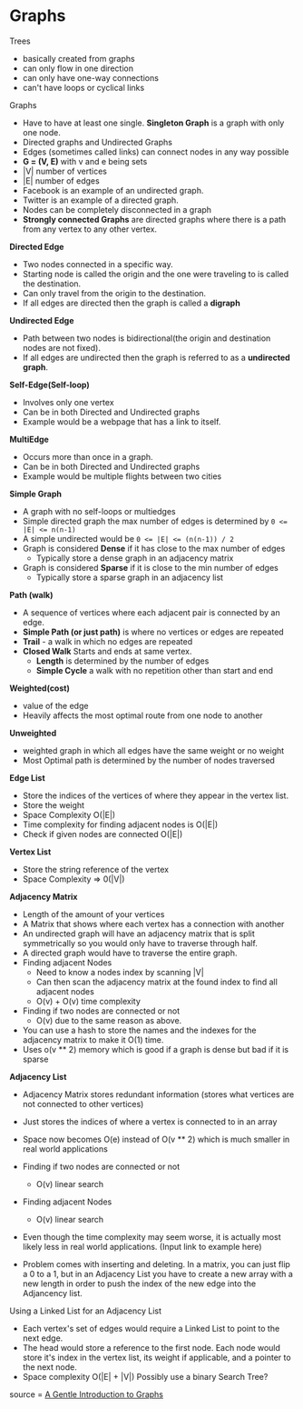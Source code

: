# Graphs
Trees
+ basically created from graphs
+ can only flow in one direction
+ can only have one-way connections
+ can't have loops or cyclical links

Graphs
+ Have to have at least one single. **Singleton Graph** is a graph with only one node.
+ Directed graphs and Undirected Graphs
+ Edges (sometimes called links) can connect nodes in any way possible
+ **G = (V, E)** with v and e being sets
+ |V| number of vertices
+ |E| number of edges
+ Facebook is an example of an undirected graph.
+ Twitter is an example of a directed graph.
+ Nodes can be completely disconnected in a graph
+ **Strongly connected Graphs** are directed graphs where there is a path from any vertex to any other vertex.

**Directed Edge**
+ Two nodes connected in a specific way.
+ Starting node is called the origin and the one were traveling to is called the destination.
+ Can only travel from the origin to the destination.
+ If all edges are directed then the graph is called a **digraph**

**Undirected Edge**
+ Path between two nodes is bidirectional(the origin and destination nodes are not fixed).
+ If all edges are undirected then the graph is referred to as a **undirected graph**.

**Self-Edge(Self-loop)**
  + Involves only one vertex
  + Can be in both Directed and Undirected graphs
  + Example would be a webpage that has a link to itself.

**MultiEdge**
  + Occurs more than once in a graph.
  + Can be in both Directed and Undirected graphs
  + Example would be multiple flights between two cities

**Simple Graph**
  + A graph with no self-loops or multiedges
  + Simple directed graph the max number of edges is determined by `0 <= |E| <= n(n-1)`
  + A simple undirected would be `0 <= |E| <= (n(n-1)) / 2`
  + Graph is considered **Dense** if it has close to the max number of edges
    + Typically store a dense graph in an adjacency matrix
  + Graph is considered **Sparse** if it is close to the min number of edges
    + Typically store a sparse graph in an adjacency list

**Path (walk)**
  + A sequence of vertices where each adjacent pair is connected by an edge.
  + **Simple Path (or just path)** is where no vertices or edges are repeated
  + **Trail** - a walk in which no edges are repeated
  + **Closed Walk** Starts and ends at same vertex.
    + **Length** is determined by the number of edges
    + **Simple Cycle** a walk with no repetition other than start and end

**Weighted(cost)**
+ value of the edge
+ Heavily affects the most optimal route from one node to another

**Unweighted**
+ weighted graph in which all edges have the same weight or no weight
+ Most Optimal path is determined by the number of nodes traversed

**Edge List**
+ Store the indices of the vertices of where they appear in the vertex list.
+ Store the weight
+ Space Complexity O(|E|)
+ Time complexity for finding adjacent nodes is O(|E|)
+ Check if given nodes are connected O(|E|)

**Vertex List**
+ Store the string reference of the vertex
+ Space Complexity => 0(|V|)

**Adjacency Matrix**
+ Length of the amount of your vertices
+ A Matrix that shows where each vertex has a connection with another
+ An undirected graph will have an adjacency matrix that is split symmetrically so you would only have to traverse through half.
+ A directed graph would have to traverse the entire graph.
+ Finding adjacent Nodes
  + Need to know a nodes index by scanning |V|
  + Can then scan the adjacency matrix at the found index to find all adjacent nodes
  + O(v) + O(v) time complexity 
+ Finding if two nodes are connected or not
  + O(v) due to the same reason as above.
+ You can use a hash to store the names and the indexes for the adjacency matrix to make it O(1) time.
+ Uses o(v ** 2) memory which is good if a graph is dense but bad if it is sparse


**Adjacency List**
+ Adjacency Matrix stores redundant information (stores what vertices are not connected to other vertices)
+ Just stores the indices of where a vertex is connected to in an array
+ Space now becomes O(e) instead of O(v ** 2) which is much smaller in real world applications
+ Finding if two nodes are connected or not
  + O(v) linear search
+ Finding adjacent Nodes
  + O(v) linear search
+ Even though the time complexity may seem worse, it is actually most likely less in real world applications.
(Input link to example here)

+ Problem comes with inserting and deleting. In a matrix, you can just flip a 0 to a 1, but in an Adjacency List you have to create a new array with a new length in order to push the index of the new edge into the Adjancency list.

Using a Linked List for an Adjacency List
  + Each vertex's set of edges would require a Linked List to point to the next edge.
  + The head would store a reference to the first node. Each node would store it's index in the vertex list, its weight if applicable, and a pointer to the next node. 
  + Space complexity O(|E| + |V|)
Possibly use a binary Search Tree?


source = [A Gentle Introduction to Graphs](https://medium.com/basecs/a-gentle-introduction-to-graph-theory-77969829ead8)